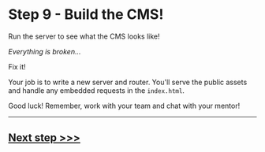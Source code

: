 # Step 9 - Build the CMS!

Run the server to see what the CMS looks like!


*Everything is broken...*

Fix it!

Your job is to write a new server and router. You'll serve the public assets and handle any embedded requests in the `index.html`.


Good luck! Remember, work with your team and chat with your mentor!

---

## [**Next step >>>**](step10.md)
